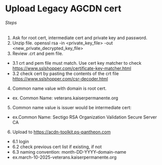# Upload Legacy AGCDN cert

###### Steps
1. Ask for root cert, intermediate cert and private key and password.
2. Unzip file. openssl rsa -in <private_key_file> -out <new_private_decrypted_key_file>
3. Review .crt and pem file.
  - 3.1 crt and pem file must match. Use cert key matcher to check https://www.sslshopper.com/certificate-key-matcher.html
  - 3.2 check cert by pasting the contents of the crt file https://www.sslshopper.com/csr-decoder.html
4. Common name value with domain is root cert.
  - ex. Common Name: veterans.kaiserpermanente.org
5. Common name value is issuer would be intermediate cert:
  - ex.Common Name: Sectigo RSA Organization Validation Secure Server CA
6. Upload to  https://acdn-toolkit.ps-pantheon.com
  - 6.1 login
  - 6.2 check previous cert list if existing, if not
  - 6.3 naming convention: month-DD-YYYY-domain-name
  - ex.march-10-2025-veterans.kaiserpermanente.org